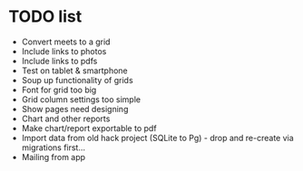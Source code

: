 # TODO list

* Convert meets to a grid
* Include links to photos
* Include links to pdfs
* Test on tablet & smartphone
* Soup up functionality of grids
* Font for grid too big
* Grid column settings too simple
* Show pages need designing
* Chart and other reports
* Make chart/report exportable to pdf
* Import data from old hack project (SQLite to Pg) - drop and re-create via migrations first...
* Mailing from app

